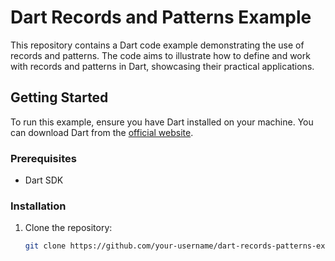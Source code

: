 # Dart Records and Patterns Example

This repository contains a Dart code example demonstrating the use of records and patterns. The code aims to illustrate how to define and work with records and patterns in Dart, showcasing their practical applications.

## Getting Started

To run this example, ensure you have Dart installed on your machine. You can download Dart from the [official website](https://dart.dev/get-dart).

### Prerequisites

- Dart SDK

### Installation

1. Clone the repository:
   ```bash
   git clone https://github.com/your-username/dart-records-patterns-example.git
